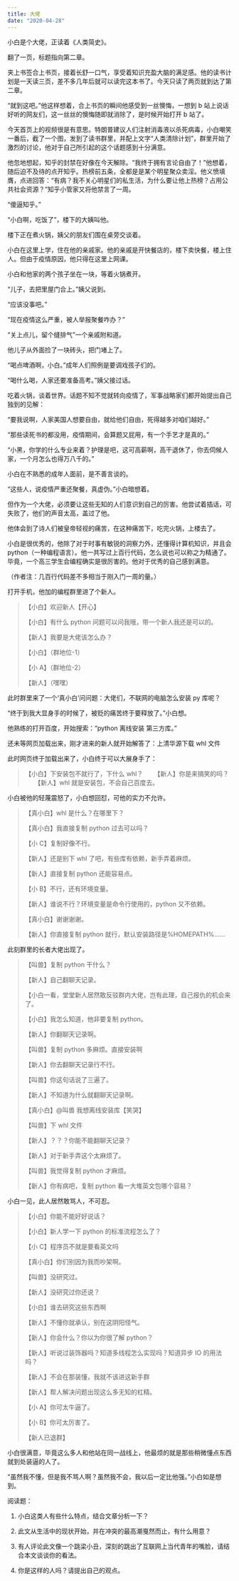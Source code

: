 ```yaml
---
title: 大佬
date: "2020-04-28"
---
```


小白是个大佬，正读着《人类简史》。

翻了一页，标题指向第二章。

夹上书签合上书页，接着长舒一口气，享受着知识充盈大脑的满足感。他的读书计划是一天读三页，差不多几年后就可以读完这本书了。今天只读了两页就到达了第二章。

“就到这吧。”他这样想着，合上书页的瞬间他感受到一丝懊悔，一想到 b 站上说话好听的网友们，这一丝丝的懊悔随即就消除了，是时候开始打开 b 站了。

今天首页上的视频很是有意思。特朗普建议人们注射消毒液以杀死病毒，小白嘲笑一番后，截了一个图，发到了读书群里，并配上文字“人类清除计划”，群里开始了激烈的讨论，他对于自己所引起的这个话题感到十分满意。

他忽地想起，知乎的封禁在好像在今天解除。“我终于拥有言论自由了！”他想着，随后迫不及待的点开知乎。热榜前五条，全都是是某个明星聚众卖淫。他义愤填膺，点进回答：“有病？我不关心明星们的私生活，为什么要让他上热榜？占用公共社会资源？”知乎小管家又将他禁言了一周。

“傻逼知乎。”

“小白啊，吃饭了”，楼下的大姨叫他。

楼下正在煮火锅，姨父的朋友们围在桌旁交谈着。

小白在这里上学，住在他的亲戚家。他的亲戚是开快餐店的，楼下卖快餐，楼上住人。但由于疫情原因，他只得在这里上网课。

小白和他家的两个孩子坐在一块，等着火锅煮开。

“儿子，去把里屋门合上。”姨父说到。

“应该没事吧。”

“现在疫情这么严重，被人举报聚餐咋办？”

“关上点儿，留个缝排气”一个亲戚附和道。

他儿子从外面捡了一块砖头，把门堵上了。

“喝点啤酒啊，小白。”成年人们照例是要调戏孩子们的。

“喝什么喝，人家还要准备高考。”姨父接过话。

吃着火锅，谈着世界。话题不知不觉就转向疫情了，军事战略家们都开始提出自己独到的见解：

“要我说啊，人家美国人想要自由，就给他们自由，死得越多对咱们越好。”

“那些读死书的都没用，疫情期间，会算题又屁用，有一个手艺才是真的。”

“小黑，你学的什么专业来着？护理是吧，这可高薪啊，高干退休了，你去伺候人家，一个月怎么也得万八千的。”

小白在不熟悉的成年人面前，是不善言谈的。

“这些人，说疫情严重还聚餐，真虚伪。”小白暗想着。

但作为一个大佬，必须要让这些无知的人们意识到自己的厉害。他尝试着插话，可失败了，他们的声音太高，盖过了他。

他体会到了诗人们被皇帝轻视的痛苦，在这种痛苦下，吃完火锅，上楼去了。

小白是很优秀的，他除了对于时事有敏锐的洞察力外，还懂得计算机知识，并且会 python（一种编程语言）。他一共写过上百行代码，怎么说也可以称之为精通了。毕竟，一个高三学生会编程确实是很厉害的。他对于优秀的自己感到满意。

（作者注：几百行代码差不多相当于刚入门一周的量。）

打开手机，他加的编程群里进了个新人。

> 【小白】欢迎新人【开心】
>
> 【小白】有什么 python 问题可以问我哦，带一个新人我还是可以的。
>
> 【新人】我要是大佬该怎么办？
>
> 【小白】（群地位-1）
>
> 【小 A】（群地位-2）
>
> 【新人】（嘿嘿）

此时群里来了一个‘真小白’问问题：大佬们，不联网的电脑怎么安装 py 库呢？

“终于到我大显身手的时候了，被贬的痛苦终于要释放了。”小白想。

他熟练的打开百度，开始搜索：“python 离线安装 第三方库。”

还未等网页加载出来，刚才进来的新人就开始解答了：上清华源下载 whl 文件

此时网页终于加载出来了，小白终于可以大展身手了：

> 【小白】下安装包不就行了，下什么 whl？
> 　　【新人】你是来搞笑的吗？
> 　　【新人】whl 就是安装包，不会自己百度去。

小白被他的轻蔑震怒了，小白想回怼，可他的实力不允许。

> 【真小白】whl 是什么？在哪里下？
>
> 【真小白】我直接复制 python 过去可以吗？
>
> 【小 C】复制好像不行。
>
> 【新人】还是别下 whl 了吧，有些库有依赖，新手弄着麻烦。
>
> 【新人】直接复制 python 还能容易点。
>
> 【小 B】不行，还有环境变量。
>
> 【新人】谁说不行？环境变量是命令行使用的，python 又不依赖。
>
> 【真小白】谢谢谢谢。
>
> 【新人】你直接复制 python 就行，默认安装路径是%HOMEPATH%……

此刻群里的长者大佬出现了。

> 【叫兽】复制 python 干什么？
>
> 【新人】自己翻聊天记录。
>
> 【小白一看，堂堂新人居然敢反驳群内大佬，岂有此理，自己报仇的机会来了。
>
> 【小白】我怎么知道，他非要复制 python。
>
> 【新人】你翻聊天记录啊。
>
> 【叫兽】复制 python 多麻烦。直接安装啊
>
> 【新人】你去翻聊天记录行不行。
>
> 【叫兽】你这句话说了三遍了。
>
> 【新人】不知道为什么就翻聊天记录啊。
>
> 【真小白】@叫兽 我想离线安装库【笑哭】
>
> 【叫兽】下 whl 文件
>
> 【新人】？？？你能不能翻聊天记录？
>
> 【新人】对于新手弄这个太麻烦了。
>
> 【叫兽】我觉得复制 python 才麻烦。
>
> 【新人】你有病吧，复制 python 看一大堆英文包哪个容易？

小白一见，此人居然敢骂人，不可忍。

> 【小白】你能不能好好说话？
>
> 【小白】新人学一下 python 的标准流程怎么了？
>
> 【小 C】程序员不就是要看英文吗
>
> 【真小白】你们别因为我而吵架啊。
>
> 【叫兽】没研究过。
>
> 【新人】没研究过你还说？
>
> 【小白】谁去研究这些东西啊
>
> 【新人】不懂你就承认，别在这阴阳怪气。
>
> 【新人】你会什么？你以为你很了解 python？
>
> 【新人】听说过装饰器吗？知道多线程怎么实现吗？知道异步 IO 的用法吗？
>
> 【新人】不会在那装懂，我就不该进这新手群
>
> 【新人】帮人解决问题出现这么多无知的杠精。
>
> 【小 A】你可太牛逼了。
>
> 【小 B】你可太厉害了。
>
> 【新人已退群】

小白很满意，毕竟这么多人和他站在同一战线上，他最烦的就是那些稍微懂点东西就到处装逼的人了。

“虽然我不懂，但是我不骂人啊？虽然我不会，我以后一定比他强。”小白如是想到。

阅读题：

1. 小白这类人有些什么特点，结合文章分析一下？

2. 此文从生活中的现状开始，并在冲突的最高潮戛然而止，有什么用意？

3. 有人评论此文像一个跳梁小丑，深刻的跳出了互联网上当代青年的嘴脸，请结合本文谈谈你的看法。

4. 你是这样的人吗？请提出自己的观点。
